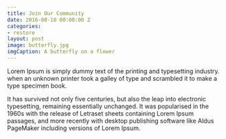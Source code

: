 ```yaml
---
title: Join Our Community
date: 2016-08-10 00:00:00 Z
categories:
- restore
layout: post
image: butterfly.jpg
imgCaption: A butterfly on a flower
---
```


Lorem Ipsum is simply dummy text of the printing and typesetting industry. when an unknown printer took a galley of type and scrambled it to make a type specimen book.

It has survived not only five centuries, but also the leap into electronic typesetting, remaining essentially unchanged. It was popularised in the 1960s with the release of Letraset sheets containing Lorem Ipsum passages, and more recently with desktop publishing software like Aldus PageMaker including versions of Lorem Ipsum.
